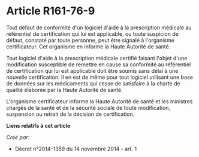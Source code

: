 # Article R161-76-9

Tout défaut de conformité d'un logiciel d'aide à la prescription médicale au référentiel de certification qui lui est
applicable, ou toute suspicion de défaut, constaté par toute personne, peut être signalé à l'organisme certificateur. Cet
organisme en informe la Haute Autorité de santé. 

Tout logiciel d'aide à la prescription médicale certifié faisant l'objet d'une modification susceptible de remettre en cause
sa conformité au référentiel de certification qui lui est applicable doit être soumis sans délai à une nouvelle
certification. Il en est de même pour tout logiciel utilisant une base de données sur les médicaments qui cesse de satisfaire
à la charte de qualité élaborée par la Haute Autorité de santé. 

L'organisme certificateur informe la Haute Autorité de santé et les ministres chargés de la santé et de la sécurité sociale
de toute modification, suspension ou retrait de la décision de certification.

**Liens relatifs à cet article**

_Créé par_:

  - Décret n°2014-1359 du 14 novembre 2014 - art. 1
